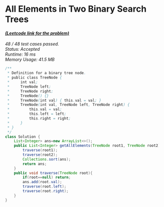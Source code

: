 # **All Elements in Two Binary Search Trees**

#### [_(Leetcode link for the problem)_](https://leetcode.com/problems/all-elements-in-two-binary-search-trees/)

_48 / 48 test cases passed.  
Status: Accepted  
Runtime: 16 ms  
Memory Usage: 41.5 MB_

```java
/**
 * Definition for a binary tree node.
 * public class TreeNode {
 *     int val;
 *     TreeNode left;
 *     TreeNode right;
 *     TreeNode() {}
 *     TreeNode(int val) { this.val = val; }
 *     TreeNode(int val, TreeNode left, TreeNode right) {
 *         this.val = val;
 *         this.left = left;
 *         this.right = right;
 *     }
 * }
 */
class Solution {
    List<Integer> ans=new ArrayList<>();
    public List<Integer> getAllElements(TreeNode root1, TreeNode root2) {
        traverse(root1);
        traverse(root2);
        Collections.sort(ans);
        return ans;
    }
    public void traverse(TreeNode root){
        if(root==null) return;
        ans.add(root.val);
        traverse(root.left);
        traverse(root.right);
    }
}
```

